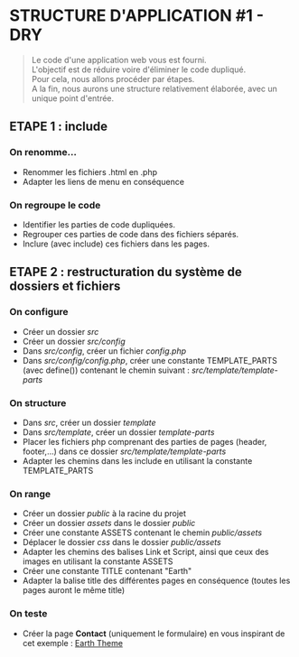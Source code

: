 # STRUCTURE D'APPLICATION #1 - DRY

> Le code d'une application web vous est fourni.\
> L'objectif est de réduire voire d'éliminer le code dupliqué.\
> Pour cela, nous allons procéder par étapes.\
> A la fin, nous aurons une structure relativement élaborée, avec un unique point d'entrée.

## ETAPE 1 : include

### On renomme...

- Renommer les fichiers .html en .php
- Adapter les liens de menu en conséquence

### On regroupe le code

- Identifier les parties de code dupliquées.
- Regrouper ces parties de code dans des fichiers séparés.
- Inclure (avec include) ces fichiers dans les pages.

## ETAPE 2 : restructuration du système de dossiers et fichiers

### On configure

- Créer un dossier *src*
- Créer un dossier *src/config*
- Dans *src/config*, créer un fichier *config.php*
- Dans *src/config/config.php*, créer une constante TEMPLATE_PARTS (avec define()) contenant le chemin suivant : *src/template/template-parts*

### On structure

- Dans *src*, créer un dossier *template*
- Dans *src/template*, créer un dossier *template-parts*
- Placer les fichiers php comprenant des parties de pages (header, footer,...) dans ce dossier *src/template/template-parts*
- Adapter les chemins dans les include en utilisant la constante TEMPLATE_PARTS

### On range

- Créer un dossier *public* à la racine du projet
- Créer un dossier *assets* dans le dossier *public*
- Créer une constante ASSETS contenant le chemin *public/assets*
- Déplacer le dossier *css* dans le dossier *public/assets*
- Adapter les chemins des balises Link et Script, ainsi que ceux des images en utilisant la constante ASSETS
- Créer une constante TITLE contenant "Earth"
- Adapter la balise title des différentes pages en conséquence (toutes les pages auront le même title)

### On teste

- Créer la page **Contact** (uniquement le formulaire) en vous inspirant de cet exemple : [Earth Theme](https://websitedemos.net/earth-02)
